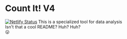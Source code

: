 # Count It! V4
[![Netlify Status](https://api.netlify.com/api/v1/badges/1919be18-070d-4bfa-87f4-3ea0fb41bc98/deploy-status)](https://app.netlify.com/sites/peppy-beijinho-6315fe/deploys)
This is a specialized tool for data analysis <br/>
Isn't that a cool README? Huh? Huh? <br/>
😛

